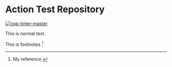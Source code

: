 # Action Test Repository

[![cpp-linter-master](https://github.com/shenxianpeng/test-cpp-linter-action/actions/workflows/cpp-lint-master.yaml/badge.svg)](https://github.com/shenxianpeng/test-cpp-linter-action/actions/workflows/cpp-lint-master.yaml)


This is normal text.

This is footnotes [^1]

[^1]: My reference.

